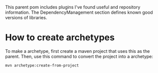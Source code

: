 This parent pom includes plugins I've found useful and repository
information. The DependencyManagement section defines known good
versions of libraries. 

# How to create archetypes

To make a archetype, first create a maven project that uses this as
the parent. Then, use this command to convert the project into a archetype:

    mvn archetype:create-from-project 


